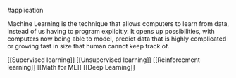 #application

Machine Learning is the technique that allows computers to learn from data, instead of us having to program explicitly. It opens up possibilities, with computers now being able to model, predict data that is highly complicated or growing fast in size that human cannot keep track of.

[[Supervised learning]]
[[Unsupervised learning]]
[[Reinforcement learning]]
[[Math for ML]]
[[Deep Learning]]